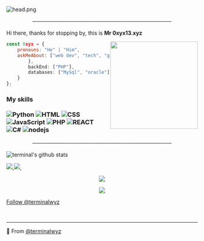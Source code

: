 ![head.png](https://www.yozone.fr/IMG/jpg/tokyo_ghoul_8_centre.jpg)

<p align="center">
─────────────────────────────────────
</p>

Hi there, thanks for stopping by, this is **Mr 0xyx13.xyz**

<img align='right' src="https://i.imgur.com/J58s5GO.gif" width="230">

```javascript
const 0xyx = {
    pronouns: "He" | "Him",
    askMeAbout: ["web dev", "tech", "game"],
        },
        backEnd: ["PHP"],
        databases: ["MySql", "oracle"],
    }
};
```

### My skills <br/> <br/> ![Python](https://img.shields.io/badge/-Python-0077B5?style=flat&logoColor=white&logo=python) ![HTML](https://img.shields.io/badge/-HTML-ff0d00?style=flat&logoColor=white&logo=html5) ![CSS](https://img.shields.io/badge/-CSS-196eff?style=flat&logoColor=white&logo=css3) ![JavaScript](https://camo.githubusercontent.com/4fdfb0cf06c96ca8a5ab446e39e0518bb0ad5380a284c2e7bb9e3d23c34f9626/68747470733a2f2f696d672e736869656c64732e696f2f62616467652f2d4a6176617363726970742d4646454530303f7374796c653d666c61742d737175617265266c6f676f3d6a617661736372697074266c6f676f436f6c6f723d626c61636b) ![PHP](https://img.shields.io/badge/-PHP-FFB120?style=flat-square&logo=php&logoColor=white) ![REACT](https://img.shields.io/badge/-React-45B8D8?style=flat-square&logo=react&logoColor=white) ![C#](https://img.shields.io/badge/-C%20Sharp-44CF90?style=flat-square&logo=c%20sharp&logoColor=white) ![nodejs](https://img.shields.io/badge/-NodeJS-43853D?style=flat-square&logo=Node.js&logoColor=white)

<p align="center">
─────────────────────────────────────
</p>

![terminal's github stats](https://github-readme-stats.vercel.app/api?username=4po&hide=contribs,prs&count_private=true&show_icons=true)

<a href="https://github.com/terminalwyz">
  <img src="https://img.shields.io/github/followers/terminalwyz">
</a>
<a href="https://github.com/terminalwyz">
   <img src="https://www.yozone.fr/IMG/jpg/tokyo_ghoul_8_centre.jpg">
</a>
<a href="https://discord.bio/p/termi">
         <img src="">
         </a>

<p align="center">
  <a href="https://discord.gg/zep"><img src="https://www.yozone.fr/IMG/jpg/tokyo_ghoul_8_centre.jpg"></a>
</p>

<p align="center">
         <a href="https://discord.gg/zep">
         <img src="https://i.imgur.com/JgA2C1B.png">
         </a>
      

<!-- Place this tag where you want the button to render. -->
<a class="github-button" href="https://twitter.com/soon" data-color-scheme="no-preference: light; light: light; dark: dark;" data-show-count="true" aria-label="Follow @terminalwyz on GitHub">Follow @terminalwyz</a>


<br>

---

🔎 From [@terminalwyz](https://github.com/terminalwyz)
